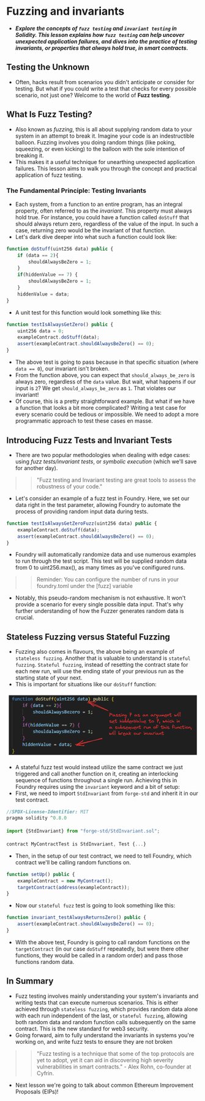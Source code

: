 # Fuzzing and invariants
- ***Explore the concepts of `fuzz testing` and `invariant testing` in Solidity. This lesson explains how `fuzz testing` can help uncover unexpected application failures, and dives into the practice of testing invariants, or properties that always hold true, in smart contracts.***

## Testing the Unknown
- Often, hacks result from scenarios you didn't anticipate or consider for testing. But what if you could write a test that checks for every possible scenario, not just one? Welcome to the world of **Fuzz testing**.

## What Is Fuzz Testing?
- Also known as _fuzzing_, this is all about supplying random data to your system in an attempt to break it. Imagine your code is an indestructible balloon. Fuzzing involves you doing random things (like poking, squeezing, or even kicking) to the balloon with the sole intention of breaking it.
- This makes it a useful technique for unearthing unexpected application failures. This lesson aims to walk you through the concept and practical application of fuzz testing.

### The Fundamental Principle: Testing Invariants
- Each system, from a function to an entire program, has an integral property, often referred to as the _invariant_. This property must always hold true. For instance, you could have a function called `doStuff` that should always return zero, regardless of the value of the input. In such a case, returning zero would be the invariant of that function.
- Let's dark dive deeper into what such a function could look like:

```js
function doStuff(uint256 data) public {
    if (data == 2){
        shouldAlwaysBeZero = 1;
    }
    if(hiddenValue == 7) {
        shouldAlwaysBeZero = 1;
    }
    hiddenValue = data;
}
```

- A unit test for this function would look something like this:

```js
function testIsAlwaysGetZero() public {
    uint256 data = 0;
    exampleContract.doStuff(data);
    assert(exampleContract.shouldAlwaysBeZero() == 0);
}
```

- The above test is going to pass because in that specific situation (where `data == 0`), our invariant isn't broken.
- From the function above, you can expect that `should_always_be_zero` is always zero, regardless of the `data` value. But wait, what happens if our input is `2`? We get `should_always_be_zero` as `1`. That violates our invariant!
- Of course, this is a pretty straightforward example. But what if we have a function that looks a bit more complicated? Writing a test case for every scenario could be tedious or impossible. We need to adopt a more programmatic approach to test these cases en masse.

## Introducing Fuzz Tests and Invariant Tests
- There are two popular methodologies when dealing with edge cases: using _fuzz tests/invariant tests_, or _symbolic execution_ (which we'll save for another day).

>> "Fuzz testing and Invariant testing are great tools to assess the robustness of your code."

- Let's consider an example of a fuzz test in Foundry. Here, we set our data right in the test parameter, allowing Foundry to automate the process of providing random input data during tests.

```js
function testIsAlwaysGetZeroFuzz(uint256 data) public {
    exampleContract.doStuff(data);
    assert(exampleContract.shouldAlwaysBeZero() == 0);
}
```

- Foundry will automatically randomize data and use numerous examples to run through the test script. This test will be supplied random data from 0 to uint256.max(), as many times as you've conifigured runs.

>> Reminder: You can configure the number of runs in your foundry.toml under the [fuzz] variable

- Notably, this pseudo-random mechanism is not exhaustive. It won't provide a scenario for every single possible data input. That's why further understanding of how the Fuzzer generates random data is crucial.

## Stateless Fuzzing versus Stateful Fuzzing
- Fuzzing also comes in flavours, the above being an example of `stateless fuzzing`. Another that is valuable to understand is `stateful fuzzing`. `Stateful fuzzing`, instead of resetting the contract state for each new run, will use the ending state of your previous run as the starting state of your next.
- This is important for situations like our `doStuff` function:

![alt text](<Images/image copy.png>)

- A stateful fuzz test would instead utilize the same contract we just triggered and call another function on it, creating an interlocking sequence of functions throughout a single run. Achieving this in Foundry requires using the `invariant` keyword and a bit of setup:
- First, we need to import `StdInvariant` from `forge-std` and inherit it in our test contract.

```js
//SPDX-License-Identifier: MIT
pragma solidity ^0.8.0

import {StdInvariant} from "forge-std/StdInvariant.sol";

contract MyContractTest is StdInvariant, Test {...}
```

- Then, in the setup of our test contract, we need to tell Foundry, which contract we'll be calling random functions on.

```js
function setUp() public {
    exampleContract = new MyContract();
    targetContract(address(exampleContract));
}
```

- Now our `stateful fuzz` test is going to look something like this:

```js
function invariant_testAlwaysReturnsZero() public {
    assert(exampleContract.shouldAlwaysBeZero() == 0);
}
```

- With the above test, Foundry is going to call random functions on the `targetContract` (in our case `doStuff` repeatedly, but were there other functions, they would be called in a random order) and pass those functions random data.

## In Summary
- Fuzz testing involves mainly understanding your system's invariants and writing tests that can execute numerous scenarios. This is either achieved through `stateless fuzzing`, which provides random data alone with each run independent of the last, or `stateful fuzzing`, allowing both random data and random function calls subsequently on the same contract. This is the new standard for web3 security.
- Going forward, aim to fully understand the invariants in systems you're working on, and write fuzz tests to ensure they are not broken

>> "Fuzz testing is a technique that some of the top protocols are yet to adopt, yet it can aid in discovering high severity vulnerabilities in smart contracts." - Alex Rohn, co-founder at Cyfrin.

- Next lesson we're going to talk about common Ethereum Improvement Proposals (EIPs)!
